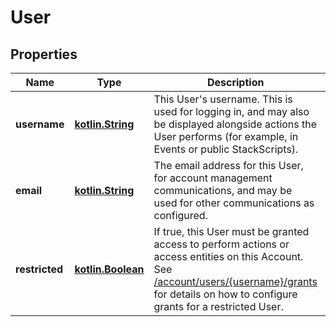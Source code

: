 
# User

## Properties
Name | Type | Description | Notes
------------ | ------------- | ------------- | -------------
**username** | [**kotlin.String**](.md) | This User&#x27;s username. This is used for logging in, and may also be displayed alongside actions the User performs (for example, in Events or public StackScripts).  |  [optional]
**email** | [**kotlin.String**](.md) | The email address for this User, for account management communications, and may be used for other communications as configured.  |  [optional]
**restricted** | [**kotlin.Boolean**](.md) | If true, this User must be granted access to perform actions or access entities on this Account. See [/account/users/{username}/grants](/#operation/getUserGrants) for details on how to configure grants for a restricted User.  |  [optional]




